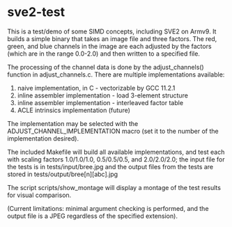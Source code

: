 # sve2-test

This is a test/demo of some SIMD concepts, including SVE2 on Armv9.
It builds a simple binary that takes an image file and three factors.
The red, green, and blue channels in the image are each adjusted by
the factors (which are in the range 0.0-2.0) and then written to a 
specified file.

The processing of the channel data is done by the adjust_channels()
function in adjust_channels.c. There are multiple implementations 
available:
1. naive implementation, in C - vectorizable by GCC 11.2.1
2. inline assembler implementation  - load 3-element structure
3. inline assembler implementation  - interleaved factor table
4. ACLE intrinsics implementation (future)

The implementation may be selected with the ADJUST_CHANNEL_IMPLEMENTATION
macro (set it to the number of the implementation desired).

The included Makefile will build all available implementations, and test 
each with scaling factors 1.0/1.0/1.0, 0.5/0.5/0.5, and 2.0/2.0/2.0;
the input file for the tests is in tests/input/bree.jpg and the output
files from the tests are stored in tests/output/bree[n][abc].jpg

The script scripts/show_montage will display a montage of the test 
results for visual comparison.

(Current limitations: minimal argument checking is performed, and
the output file is a JPEG regardless of the specified extension).

